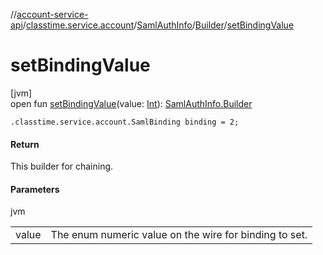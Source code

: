 //[account-service-api](../../../../index.md)/[classtime.service.account](../../index.md)/[SamlAuthInfo](../index.md)/[Builder](index.md)/[setBindingValue](set-binding-value.md)

# setBindingValue

[jvm]\
open fun [setBindingValue](set-binding-value.md)(value: [Int](https://kotlinlang.org/api/latest/jvm/stdlib/kotlin/-int/index.html)): [SamlAuthInfo.Builder](index.md)

`.classtime.service.account.SamlBinding binding = 2;`

#### Return

This builder for chaining.

#### Parameters

jvm

| | |
|---|---|
| value | The enum numeric value on the wire for binding to set. |
